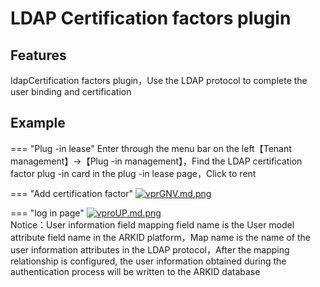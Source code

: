 # LDAP Certification factors plugin

## Features

ldapCertification factors plugin，Use the LDAP protocol to complete the user binding and certification

## Example

=== "Plug -in lease"
    Enter through the menu bar on the left【Tenant management】->【Plug -in management】，Find the LDAP certification factor plug -in card in the plug -in lease page，Click to rent<br/>

=== "Add certification factor"
    [![vprGNV.md.png](https://s1.ax1x.com/2022/07/27/vprGNV.md.png)](https://imgtu.com/i/vprGNV)
    
=== "log in page"
    [![vproUP.md.png](https://s1.ax1x.com/2022/07/27/vproUP.md.png)](https://imgtu.com/i/vproUP)<br/>
    Notice：User information field mapping field name is the User model attribute field name in the ARKID platform，Map name is the name of the user information attributes in the LDAP protocol，After the mapping relationship is configured, the user information obtained during the authentication process will be written to the ARKID database
